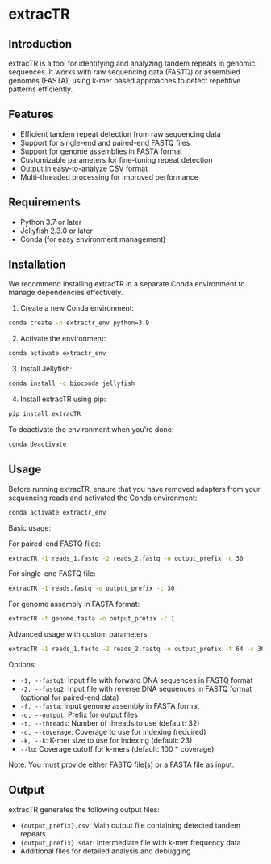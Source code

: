 # extracTR

## Introduction

extracTR is a tool for identifying and analyzing tandem repeats in genomic sequences. It works with raw sequencing data (FASTQ) or assembled genomes (FASTA), using k-mer based approaches to detect repetitive patterns efficiently.

## Features

- Efficient tandem repeat detection from raw sequencing data
- Support for single-end and paired-end FASTQ files
- Support for genome assemblies in FASTA format
- Customizable parameters for fine-tuning repeat detection
- Output in easy-to-analyze CSV format
- Multi-threaded processing for improved performance

## Requirements

- Python 3.7 or later
- Jellyfish 2.3.0 or later
- Conda (for easy environment management)

## Installation

We recommend installing extracTR in a separate Conda environment to manage dependencies effectively.

1. Create a new Conda environment:

```bash
conda create -n extractr_env python=3.9
```

2. Activate the environment:

```bash
conda activate extractr_env
```

3. Install Jellyfish:

```bash
conda install -c bioconda jellyfish
```

4. Install extracTR using pip:

```bash
pip install extracTR
```

To deactivate the environment when you're done:

```bash
conda deactivate
```

## Usage

Before running extracTR, ensure that you have removed adapters from your sequencing reads and activated the Conda environment:

```bash
conda activate extractr_env
```

Basic usage:

For paired-end FASTQ files:
```bash
extracTR -1 reads_1.fastq -2 reads_2.fastq -o output_prefix -c 30
```

For single-end FASTQ file:
```bash
extracTR -1 reads.fastq -o output_prefix -c 30
```

For genome assembly in FASTA format:
```bash
extracTR -f genome.fasta -o output_prefix -c 1
```

Advanced usage with custom parameters:

```bash
extracTR -1 reads_1.fastq -2 reads_2.fastq -o output_prefix -t 64 -c 30 -k 25
```

Options:
- `-1, --fastq1`: Input file with forward DNA sequences in FASTQ format
- `-2, --fastq2`: Input file with reverse DNA sequences in FASTQ format (optional for paired-end data)
- `-f, --fasta`: Input genome assembly in FASTA format
- `-o, --output`: Prefix for output files
- `-t, --threads`: Number of threads to use (default: 32)
- `-c, --coverage`: Coverage to use for indexing (required)
- `-k, --k`: K-mer size to use for indexing (default: 23)
- `--lu`: Coverage cutoff for k-mers (default: 100 * coverage)

Note: You must provide either FASTQ file(s) or a FASTA file as input.

## Output

extracTR generates the following output files:
- `{output_prefix}.csv`: Main output file containing detected tandem repeats
- `{output_prefix}.sdat`: Intermediate file with k-mer frequency data
- Additional files for detailed analysis and debugging
